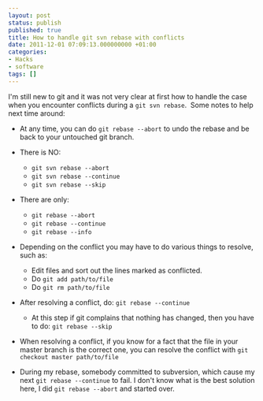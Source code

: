 ```yaml
---
layout: post
status: publish
published: true
title: How to handle git svn rebase with conflicts
date: 2011-12-01 07:09:13.000000000 +01:00
categories:
- Hacks
- software
tags: []
---
```

I'm still new to git and it was not very clear at first how to handle the case when you encounter conflicts during a `git svn rebase`.  Some notes to help next time around:

- At any time, you can do `git rebase --abort` to undo the rebase and be back to your untouched git branch.
- There is NO:

	- `git svn rebase --abort`
	- `git svn rebase --continue`
	- `git svn rebase --skip`

- There are only:

	- `git rebase --abort`
	- `git rebase --continue`
	- `git rebase --info`

- Depending on the conflict you may have to do various things to resolve, such as:

	- Edit files and sort out the lines marked as conflicted.
	- Do `git add path/to/file`
	- Do `git rm path/to/file`

- After resolving a conflict, do: `git rebase --continue`

	- At this step if git complains that nothing has changed, then you have to do: `git rebase --skip`

- When resolving a conflict, if you know for a fact that the file in your master branch is the correct one, you can resolve the conflict with `git checkout master path/to/file`
- During my rebase, somebody committed to subversion, which cause my next `git rebase --continue` to fail. I don't know what is the best solution here, I did `git rebase --abort` and started over.


